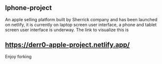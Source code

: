 ## Iphone-project
An apple selling platform built by Sherrick company and has been launched on netlify, it is currently on laptop screen user interface, a phone and tablet screen user interface is underway.
The link to visualize this is 
## https://derr0-apple-project.netlify.app/ 
Enjoy forking
